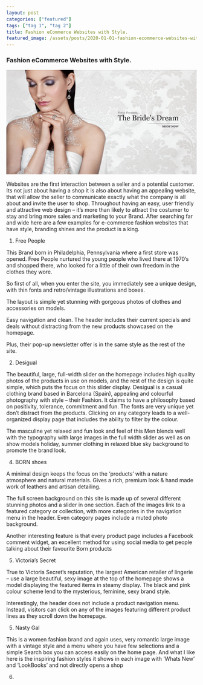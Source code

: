 ```yaml
---
layout: post
categories: ["featured"]
tags: ["tag 1", "tag 2"]
title: Fashion eCommerce Websites with Style.
featured_image: /assets/posts/2020-01-01-fashion-ecommerce-websites-with-style/featured.jpg
---
```


### Fashion eCommerce Websites with Style.

![alt text](/assets/posts/2020-01-01-fashion-ecommerce-websites-with-style/photo-1.png "Logo Title Text 1")

Websites are the first interaction between a seller and a potential customer. Its not just about having a shop it is also about having an appealing website, that will allow the seller to communicate exactly what the company is all about and invite the user to shop. Throughout having an easy, user friendly and attractive web design &#8211; it’s more than likely to attract the costumer to stay and bring more sales and marketing to your Brand. After searching far and wide here are a few examples for e-commerce fashion websites that have style, branding shines and the product is a king. 

1. Free People

  This Brand born in Philadelphia, Pennsylvania where a first store was opened. Free People nurtured the young people who lived there at 1970&#8217;s and shopped there, who looked for a little of their own freedom in the clothes they wore.


  So first of all, when you enter the site, you immediately see a unique design, with thin fonts and retro/vintage illustrations and boxes.


  The layout is simple yet stunning with gorgeous photos of clothes and accessories on models.


  Easy navigation and clean. The header includes their current specials and deals without distracting from the new products showcased on the homepage.


  Plus, their pop-up newsletter offer is in the same style as the rest of the site.


2. Desigual



The beautiful, large, full-width slider on the homepage includes high quality photos of the products in use on models, and the rest of the design is quite simple, which puts the focus on this slider display. Desigual is a casual clothing brand based in Barcelona (Spain), appealing and colourful photography with style &#8211; their Fashion. It claims to have a philosophy based on positivity, tolerance, commitment and fun. The fonts are very unique yet don’t distract from the products. Clicking on any category leads to a well-organized display page that includes the ability to filter by the colour.


The masculine yet relaxed and fun look and feel of this Men blends well with the typography with large images in the full width slider as well as on show models holiday, summer clothing in relaxed blue sky background to promote the brand look.


4. BORN shoes

  A minimal design keeps the focus on the &#8216;products&#8217; with a nature atmosphere and natural materials. Gives a rich, premium look & hand made work of leathers and artisan detailing.


  The full screen background on this site is made up of several different stunning photos and a slider in one section. Each of the images link to a featured category or collection, with more categories in the navigation menu in the header. Even category pages include a muted photo background.


  Another interesting feature is that every product page includes a Facebook comment widget, an excellent method for using social media to get people talking about their favourite Born products


5. Victoria&#8217;s Secret 




  True to Victoria Secret’s reputation, the largest American retailer of lingerie &#8211; use a large beautiful, sexy image at the top of the homepage shows a model displaying the featured items in steamy display. The black and pink colour scheme lend to the mysterious, feminine, sexy brand style.


  Interestingly, the header does not include a product navigation menu. Instead, visitors can click on any of the images featuring different product lines as they scroll down the homepage.




  







5. Nasty Gal



This is a women fashion brand and again uses, very romantic large image with a vintage style and a menu where you have few selections and a simple Search box you can access easily on the home page.  And what I like here is the inspiring fashion styles it shows in each image with &#8216;Whats New&#8217; and &#8216;LookBooks&#8217; and not directly opens a shop







6.




